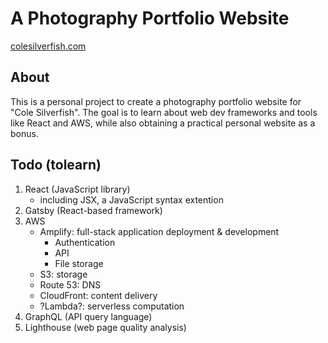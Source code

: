 # A Photography Portfolio Website
[colesilverfish.com](https://www.colesilverfish.com)

## About
This is a personal project to create a photography portfolio website for "Cole Silverfish". The goal is to learn about web dev frameworks and tools like React and AWS, while also obtaining a practical personal website as a bonus.

## Todo (tolearn)
1. React (JavaScript library)
    - including JSX, a JavaScript syntax extention
2. Gatsby (React-based framework)
3. AWS
    - Amplify: full-stack application deployment & development
        - Authentication
        - API
        - File storage
    - S3: storage
    - Route 53: DNS
    - CloudFront: content delivery
    - ?Lambda?: serverless computation
4. GraphQL (API query language)
5. Lighthouse (web page quality analysis)
